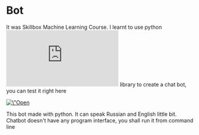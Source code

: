 # Bot
It was Skillbox Machine Learning Course. I learnt to use python ![sklearn](https://scikit-learn.org/stable/index.html) library to create a chat bot, you can test it right here
<p>
  <a href=\"https://colab.research.google.com/github/murat-uluu-umar/Bot/blob/main/ChatWithMe.ipynb\" target=\"_parent\"><img src=\"https://colab.research.google.com/assets/colab-badge.svg\" alt=\"Open In Colab\"/></a>
</p>
This bot made with python. It can speak Russian and English little bit.
Chatbot doesn't have any program interface, you shall run it from command line
